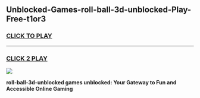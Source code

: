 
## Unblocked-Games-roll-ball-3d-unblocked-Play-Free-t1or3
<h3>
<a href="https://premium76.site?title=roll-ball-3d-unblocked&ref=18A1">CLICK TO PLAY</a></h3>
<hr>

<h3>
<a href="https://premium76.site?title=roll-ball-3d-unblocked&ref=18A1">CLICK 2 PLAY</a>
  
</h3>

<a href="https://premium76.site?title=roll-ball-3d-unblocked&ref=18A1"><img src="https://clearcache.store/games.png"></a>


**roll-ball-3d-unblocked games unblocked: Your Gateway to Fun and Accessible Online Gaming**
